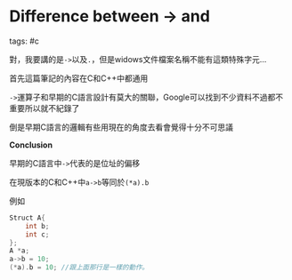 # Difference between -> and

tags: #c

對，我要講的是`->`以及`.`，但是widows文件檔案名稱不能有這類特殊字元...

首先這篇筆記的內容在C和C++中都通用

`->`運算子和早期的C語言設計有莫大的關聯，Google可以找到不少資料不過都不重要所以就不紀錄了

倒是早期C語言的邏輯有些用現在的角度去看會覺得十分不可思議

**Conclusion**

早期的C語言中`->`代表的是位址的偏移

在現版本的C和C++中`a->b`等同於`(*a).b`

例如

```C
Struct A{
    int b;
    int c;
};
A *a;
a->b = 10;
(*a).b = 10; //跟上面那行是一樣的動作。
```
